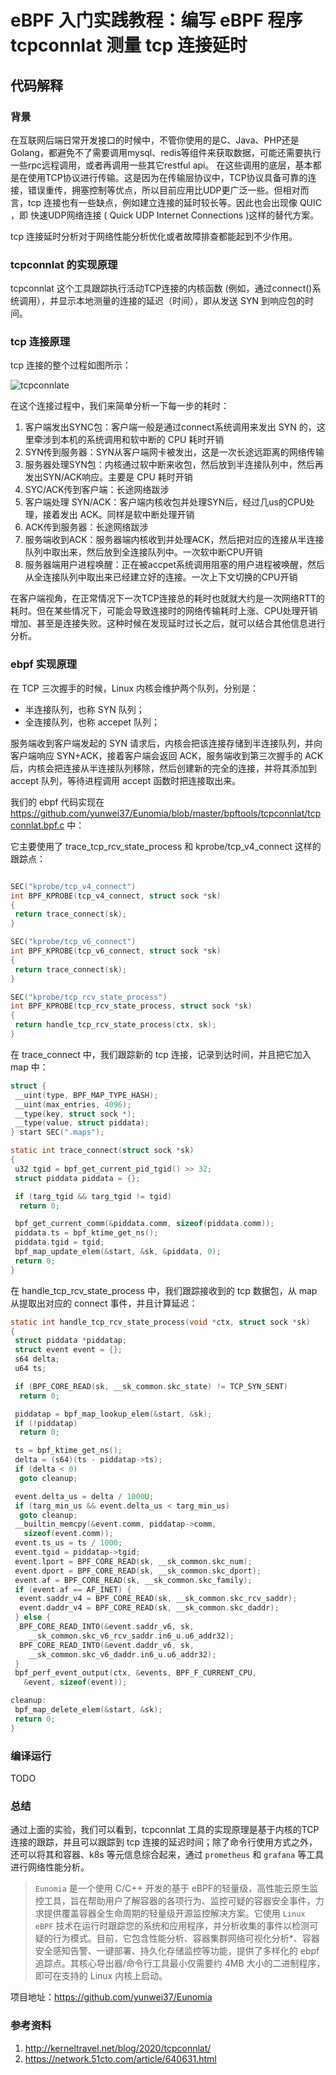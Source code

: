 # eBPF 入门实践教程：编写 eBPF 程序 tcpconnlat 测量 tcp 连接延时

## 代码解释

### 背景

在互联网后端日常开发接口的时候中，不管你使用的是C、Java、PHP还是Golang，都避免不了需要调用mysql、redis等组件来获取数据，可能还需要执行一些rpc远程调用，或者再调用一些其它restful api。 在这些调用的底层，基本都是在使用TCP协议进行传输。这是因为在传输层协议中，TCP协议具备可靠的连接，错误重传，拥塞控制等优点，所以目前应用比UDP更广泛一些。但相对而言，tcp 连接也有一些缺点，例如建立连接的延时较长等。因此也会出现像 QUIC ，即 快速UDP网络连接 ( Quick UDP Internet Connections )这样的替代方案。

tcp 连接延时分析对于网络性能分析优化或者故障排查都能起到不少作用。

### tcpconnlat 的实现原理

tcpconnlat 这个工具跟踪执行活动TCP连接的内核函数 (例如，通过connect()系统调用），并显示本地测量的连接的延迟（时间），即从发送 SYN 到响应包的时间。

### tcp 连接原理

tcp 连接的整个过程如图所示：

![tcpconnlate](tcpconnlat1.png)

在这个连接过程中，我们来简单分析一下每一步的耗时：

1. 客户端发出SYNC包：客户端一般是通过connect系统调用来发出 SYN 的，这里牵涉到本机的系统调用和软中断的 CPU 耗时开销
2. SYN传到服务器：SYN从客户端网卡被发出，这是一次长途远距离的网络传输
3. 服务器处理SYN包：内核通过软中断来收包，然后放到半连接队列中，然后再发出SYN/ACK响应。主要是 CPU 耗时开销
4. SYC/ACK传到客户端：长途网络跋涉
5. 客户端处理 SYN/ACK：客户端内核收包并处理SYN后，经过几us的CPU处理，接着发出 ACK。同样是软中断处理开销
6. ACK传到服务器：长途网络跋涉
7. 服务端收到ACK：服务器端内核收到并处理ACK，然后把对应的连接从半连接队列中取出来，然后放到全连接队列中。一次软中断CPU开销
8. 服务器端用户进程唤醒：正在被accpet系统调用阻塞的用户进程被唤醒，然后从全连接队列中取出来已经建立好的连接。一次上下文切换的CPU开销

在客户端视角，在正常情况下一次TCP连接总的耗时也就就大约是一次网络RTT的耗时。但在某些情况下，可能会导致连接时的网络传输耗时上涨、CPU处理开销增加、甚至是连接失败。这种时候在发现延时过长之后，就可以结合其他信息进行分析。

### ebpf 实现原理

在 TCP 三次握手的时候，Linux 内核会维护两个队列，分别是：

- 半连接队列，也称 SYN 队列；
- 全连接队列，也称 accepet 队列；

服务端收到客户端发起的 SYN 请求后，内核会把该连接存储到半连接队列，并向客户端响应 SYN+ACK，接着客户端会返回 ACK，服务端收到第三次握手的 ACK 后，内核会把连接从半连接队列移除，然后创建新的完全的连接，并将其添加到 accept 队列，等待进程调用 accept 函数时把连接取出来。

我们的 ebpf 代码实现在 <https://github.com/yunwei37/Eunomia/blob/master/bpftools/tcpconnlat/tcpconnlat.bpf.c> 中：

它主要使用了 trace_tcp_rcv_state_process 和 kprobe/tcp_v4_connect 这样的跟踪点：

```c

SEC("kprobe/tcp_v4_connect")
int BPF_KPROBE(tcp_v4_connect, struct sock *sk)
{
 return trace_connect(sk);
}

SEC("kprobe/tcp_v6_connect")
int BPF_KPROBE(tcp_v6_connect, struct sock *sk)
{
 return trace_connect(sk);
}

SEC("kprobe/tcp_rcv_state_process")
int BPF_KPROBE(tcp_rcv_state_process, struct sock *sk)
{
 return handle_tcp_rcv_state_process(ctx, sk);
}
```

在 trace_connect 中，我们跟踪新的 tcp 连接，记录到达时间，并且把它加入 map 中：

```c
struct {
 __uint(type, BPF_MAP_TYPE_HASH);
 __uint(max_entries, 4096);
 __type(key, struct sock *);
 __type(value, struct piddata);
} start SEC(".maps");

static int trace_connect(struct sock *sk)
{
 u32 tgid = bpf_get_current_pid_tgid() >> 32;
 struct piddata piddata = {};

 if (targ_tgid && targ_tgid != tgid)
  return 0;

 bpf_get_current_comm(&piddata.comm, sizeof(piddata.comm));
 piddata.ts = bpf_ktime_get_ns();
 piddata.tgid = tgid;
 bpf_map_update_elem(&start, &sk, &piddata, 0);
 return 0;
}
```

在 handle_tcp_rcv_state_process 中，我们跟踪接收到的 tcp 数据包，从 map 从提取出对应的 connect 事件，并且计算延迟：

```c
static int handle_tcp_rcv_state_process(void *ctx, struct sock *sk)
{
 struct piddata *piddatap;
 struct event event = {};
 s64 delta;
 u64 ts;

 if (BPF_CORE_READ(sk, __sk_common.skc_state) != TCP_SYN_SENT)
  return 0;

 piddatap = bpf_map_lookup_elem(&start, &sk);
 if (!piddatap)
  return 0;

 ts = bpf_ktime_get_ns();
 delta = (s64)(ts - piddatap->ts);
 if (delta < 0)
  goto cleanup;

 event.delta_us = delta / 1000U;
 if (targ_min_us && event.delta_us < targ_min_us)
  goto cleanup;
 __builtin_memcpy(&event.comm, piddatap->comm,
   sizeof(event.comm));
 event.ts_us = ts / 1000;
 event.tgid = piddatap->tgid;
 event.lport = BPF_CORE_READ(sk, __sk_common.skc_num);
 event.dport = BPF_CORE_READ(sk, __sk_common.skc_dport);
 event.af = BPF_CORE_READ(sk, __sk_common.skc_family);
 if (event.af == AF_INET) {
  event.saddr_v4 = BPF_CORE_READ(sk, __sk_common.skc_rcv_saddr);
  event.daddr_v4 = BPF_CORE_READ(sk, __sk_common.skc_daddr);
 } else {
  BPF_CORE_READ_INTO(&event.saddr_v6, sk,
    __sk_common.skc_v6_rcv_saddr.in6_u.u6_addr32);
  BPF_CORE_READ_INTO(&event.daddr_v6, sk,
    __sk_common.skc_v6_daddr.in6_u.u6_addr32);
 }
 bpf_perf_event_output(ctx, &events, BPF_F_CURRENT_CPU,
   &event, sizeof(event));

cleanup:
 bpf_map_delete_elem(&start, &sk);
 return 0;
}
```

### 编译运行

TODO
### 总结

通过上面的实验，我们可以看到，tcpconnlat 工具的实现原理是基于内核的TCP连接的跟踪，并且可以跟踪到 tcp 连接的延迟时间；除了命令行使用方式之外，还可以将其和容器、k8s 等元信息综合起来，通过 `prometheus` 和 `grafana` 等工具进行网络性能分析。

> `Eunomia` 是一个使用 C/C++ 开发的基于 eBPF的轻量级，高性能云原生监控工具，旨在帮助用户了解容器的各项行为、监控可疑的容器安全事件，力求提供覆盖容器全生命周期的轻量级开源监控解决方案。它使用 `Linux` `eBPF` 技术在运行时跟踪您的系统和应用程序，并分析收集的事件以检测可疑的行为模式。目前，它包含性能分析、容器集群网络可视化分析*、容器安全感知告警、一键部署、持久化存储监控等功能，提供了多样化的 ebpf 追踪点。其核心导出器/命令行工具最小仅需要约 4MB 大小的二进制程序，即可在支持的 Linux 内核上启动。

项目地址：<https://github.com/yunwei37/Eunomia>

### 参考资料

1. <http://kerneltravel.net/blog/2020/tcpconnlat/>
2. <https://network.51cto.com/article/640631.html>
